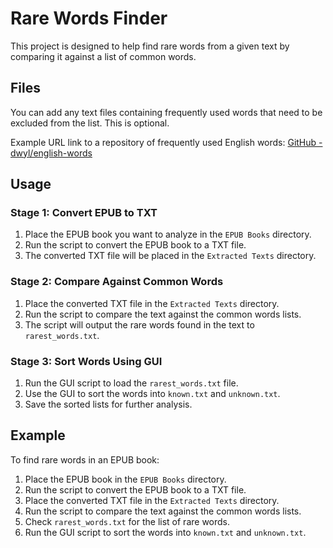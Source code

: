 # Rare Words Finder

This project is designed to help find rare words from a given text by comparing it against a list of common words.

## Files

You can add any text files containing frequently used words that need to be excluded from the list. This is optional.

Example URL link to a repository of frequently used English words: [GitHub - dwyl/english-words](https://github.com/dwyl/english-words)

## Usage

### Stage 1: Convert EPUB to TXT

1. Place the EPUB book you want to analyze in the `EPUB Books` directory.
2. Run the script to convert the EPUB book to a TXT file.
3. The converted TXT file will be placed in the `Extracted Texts` directory.

### Stage 2: Compare Against Common Words

1. Place the converted TXT file in the `Extracted Texts` directory.
2. Run the script to compare the text against the common words lists.
3. The script will output the rare words found in the text to `rarest_words.txt`.

### Stage 3: Sort Words Using GUI

1. Run the GUI script to load the `rarest_words.txt` file.
2. Use the GUI to sort the words into `known.txt` and `unknown.txt`.
3. Save the sorted lists for further analysis.

## Example

To find rare words in an EPUB book:

1. Place the EPUB book in the `EPUB Books` directory.
2. Run the script to convert the EPUB book to a TXT file.
3. Place the converted TXT file in the `Extracted Texts` directory.
4. Run the script to compare the text against the common words lists.
5. Check `rarest_words.txt` for the list of rare words.
6. Run the GUI script to sort the words into `known.txt` and `unknown.txt`.

